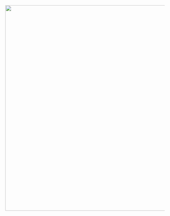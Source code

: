 
<img src="https://user-images.githubusercontent.com/121219334/235668615-d65cfdee-71ce-4b8b-bef2-e2a3c4ed1dd4.jpg" height="650px" >


